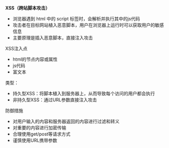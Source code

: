 **XSS（跨站脚本攻击）**

- 浏览器遇到 html 中的 script 标签时，会解析并执行其中的js代码
- 攻击者在目标网站植入恶意脚本，用户在浏览器上运行时可以获取用户的敏感信息
- 主要原理是插入恶意脚本，直接注入攻击

XSS注入点

* html的节点内容或属性
* js代码
* 富文本

类型：

* 持久型XSS：将脚本植入到服务器上，从而导致每个访问的用户都会执行
* 非持久型XSS：通过URL参数直接注入攻击

防御措施

* 对用户输入的内容和服务器返回的内容进行过滤和转义
* 对重要的内容进行加密传输
* 合理使用get/post等请求方式
* 谨慎使用URL携带参数
